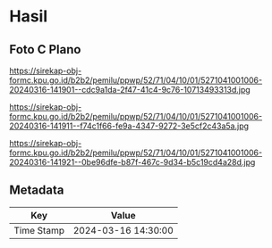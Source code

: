 # Hasil

## Foto C Plano

https://sirekap-obj-formc.kpu.go.id/b2b2/pemilu/ppwp/52/71/04/10/01/5271041001006-20240316-141901--cdc9a1da-2f47-41c4-9c76-10713493313d.jpg

https://sirekap-obj-formc.kpu.go.id/b2b2/pemilu/ppwp/52/71/04/10/01/5271041001006-20240316-141911--f74c1f66-fe9a-4347-9272-3e5cf2c43a5a.jpg

https://sirekap-obj-formc.kpu.go.id/b2b2/pemilu/ppwp/52/71/04/10/01/5271041001006-20240316-141921--0be96dfe-b87f-467c-9d34-b5c19cd4a28d.jpg


## Metadata

| Key        | Value               |
| ---------- | ------------------- |
| Time Stamp | 2024-03-16 14:30:00 |



